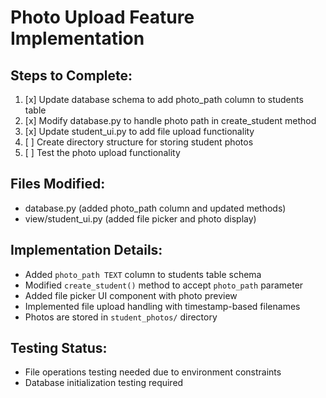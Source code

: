 # Photo Upload Feature Implementation

## Steps to Complete:

1. [x] Update database schema to add photo_path column to students table
2. [x] Modify database.py to handle photo path in create_student method
3. [x] Update student_ui.py to add file upload functionality
4. [ ] Create directory structure for storing student photos
5. [ ] Test the photo upload functionality

## Files Modified:
- database.py (added photo_path column and updated methods)
- view/student_ui.py (added file picker and photo display)

## Implementation Details:
- Added `photo_path TEXT` column to students table schema
- Modified `create_student()` method to accept `photo_path` parameter
- Added file picker UI component with photo preview
- Implemented file upload handling with timestamp-based filenames
- Photos are stored in `student_photos/` directory

## Testing Status:
- File operations testing needed due to environment constraints
- Database initialization testing required
